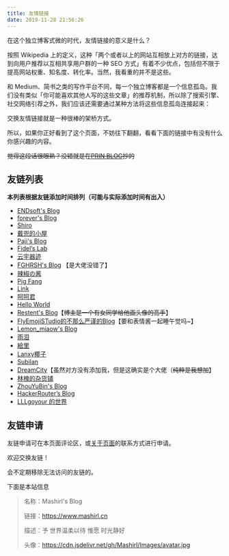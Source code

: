 ```yaml
---
title: 友情链接
date: 2019-11-28 21:56:26
---
```


在这个独立博客式微的时代，友情链接的意义是什么？

按照 Wikipedia 上的定义，这种「两个或者以上的网站互相放上对方的链接，达到向用户推荐以互相共享用户群的一种 SEO 方式」有着不少优点，包括但不限于提高网站权重、知名度、转化率。当然，我看重的并不是这些。

和 Medium、简书之类的写作平台不同，每一个独立博客都是一个信息孤岛。我们没有类似「你可能喜欢其他人写的这些文章」的推荐机制，所以除了搜索引擎、社交网络引荐之外，我们应该还需要通过某种方法将这些信息孤岛连接起来：

交换友情链接就是一种很棒的架桥方式。

所以，如果你正好看到了这个页面，不妨往下翻翻，看看下面的链接中有没有什么你感兴趣的内容。

~~觉得这段话很眼熟？没错就是在[PRIN BLOG](https://printempw.github.io/)抄的~~

## 友链列表

**本列表根据友链添加时间排列（可能与实际添加时间有出入）**

+ [ENDsoft's Blog](https://blog.r-ay.cn)
+ [forever's Blog](http://www.4ever.pink)
+ [Shiro](https://moeblog.vip/)
+ [戴兜的小屋](https://daidr.me)
+ [Paji's Blog](https://blog.honoka.club)
+ [Fidel’s Lab](https://fidel.js.org/)
+ [云宇器迹](https://cloudvl.cn)
+ [FGHRSH's Blog](https://www.fghrsh.net) 【是大佬没错了】
+ [辣椒の酱](https://removeif.github.io)
+ [Pig Fang](https://blog.gplane.win)
+ [Link](https://atlinker.cn)
+ [呵呵君](https://hehejun.cn)
+ [Hello World](https://yiwanqingtang.com)
+ [Restent's Blog](https://restentblog.gq/)【~~博主是一个有女同学给他画头像的高手~~】
+ [FlyEmojiSTudio的不那么严谨的Blog](https://flyemoji.xyz)【要和表情酱一起睡午觉吗~】
+ [Lemon_miaow's Blog](https://lemonmiaow.xyz)
+ [雨泪](https://www.daisuki.ink/)
+ [絵里](https://www.kagurazakaeri.com/)
+ [Lanxy椰子](https://www.lanxy.top/)
+ [Subilan](https://subilan.win/)
+ [DreamCity](https://www.littleqiu.net)【虽然对方没有添加我，但是这确实是个大佬（~~纯粹是我想加~~】
+ [林槐的杂货铺](https://stapx.chuhelan.com/)
+ [ZhouYuBin's Blog](https://www.zhouyubin.top/)
+ [HackerRouter’s Blog](https://hackerrouter.github.io/)
+ [LLLgoyour 的世界](https://lllgoyour.club/)

## 友链申请

友链申请可在本页面评论区，或<a href="https://www.mashirl.cn/about">关于页面</a>的联系方式进行申请。

欢迎交换友链！

会不定期移除无法访问的友链的。

下面是本站信息

>名称：Mashirl's Blog
>
>链接：https://www.mashirl.cn
>
>描述：予 世界温柔以待 惟愿 时光静好
>
>头像：https://cdn.jsdelivr.net/gh/Mashirl/Images/avatar.jpg